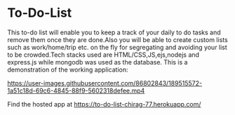 # To-Do-List
This to-do list will enable you to keep a track of your daily to do tasks and remove them once they are done.Also you will be able to create custom lists such as work/home/trip etc. on the fly for segregating and avoiding your list to be crowded.Tech stacks used are HTML/CSS,JS,ejs,nodejs and express.js while mongodb was used as the database.
This is a demonstration of the working application:


https://user-images.githubusercontent.com/86802843/189515572-1a51c18d-69c6-4845-88f9-5602318defee.mp4


Find the hosted app at https://to-do-list-chirag-77.herokuapp.com/
